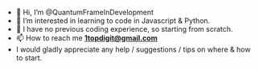 - 👋 Hi, I’m @QuantumFrameInDevelopment
- 👀 I’m interested in learning to code in Javascript & Python.
- 💞️ I have no previous coding experience, so starting from scratch.
- 📫 How to reach me **1topdigit@gmail.com**
- I would gladly appreciate any help / suggestions / tips on where & how to start.
<!---
QuantumFrameInDevelopment/QuantumFrameInDevelopment is a ✨ special ✨ repository because its `README.md` (this file) appears on your GitHub profile.
You can click the Preview link to take a look at your changes.
--->
